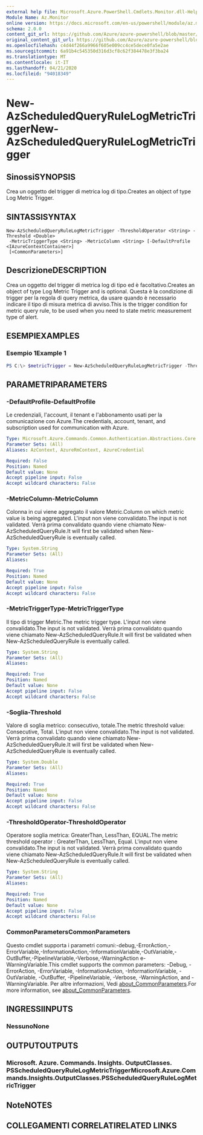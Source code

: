 ```yaml
---
external help file: Microsoft.Azure.PowerShell.Cmdlets.Monitor.dll-Help.xml
Module Name: Az.Monitor
online version: https://docs.microsoft.com/en-us/powershell/module/az.monitor/new-azscheduledqueryrulelogmetrictrigger
schema: 2.0.0
content_git_url: https://github.com/Azure/azure-powershell/blob/master/src/Monitor/Monitor/help/New-AzScheduledQueryRuleLogMetricTrigger.md
original_content_git_url: https://github.com/Azure/azure-powershell/blob/master/src/Monitor/Monitor/help/New-AzScheduledQueryRuleLogMetricTrigger.md
ms.openlocfilehash: c4d44f266a9966f605e009cc4ce5dece0fa5e2ae
ms.sourcegitcommit: 6a91b4c545350d316d3cf8c62f384478e3f3ba24
ms.translationtype: MT
ms.contentlocale: it-IT
ms.lasthandoff: 04/21/2020
ms.locfileid: "94018349"
---
```

# <span data-ttu-id="b43fc-101">New-AzScheduledQueryRuleLogMetricTrigger</span><span class="sxs-lookup"><span data-stu-id="b43fc-101">New-AzScheduledQueryRuleLogMetricTrigger</span></span>

## <span data-ttu-id="b43fc-102">Sinossi</span><span class="sxs-lookup"><span data-stu-id="b43fc-102">SYNOPSIS</span></span>
<span data-ttu-id="b43fc-103">Crea un oggetto del trigger di metrica log di tipo.</span><span class="sxs-lookup"><span data-stu-id="b43fc-103">Creates an object of type Log Metric Trigger.</span></span>

## <span data-ttu-id="b43fc-104">SINTASSI</span><span class="sxs-lookup"><span data-stu-id="b43fc-104">SYNTAX</span></span>

```
New-AzScheduledQueryRuleLogMetricTrigger -ThresholdOperator <String> -Threshold <Double>
 -MetricTriggerType <String> -MetricColumn <String> [-DefaultProfile <IAzureContextContainer>]
 [<CommonParameters>]
```

## <span data-ttu-id="b43fc-105">Descrizione</span><span class="sxs-lookup"><span data-stu-id="b43fc-105">DESCRIPTION</span></span>
<span data-ttu-id="b43fc-106">Crea un oggetto del trigger di metrica log di tipo ed è facoltativo.</span><span class="sxs-lookup"><span data-stu-id="b43fc-106">Creates an object of type Log Metric Trigger and is optional.</span></span>
<span data-ttu-id="b43fc-107">Questa è la condizione di trigger per la regola di query metrica, da usare quando è necessario indicare il tipo di misura metrica di avviso.</span><span class="sxs-lookup"><span data-stu-id="b43fc-107">This is the trigger condition for metric query rule, to be used when you need to state metric measurement type of alert.</span></span>

## <span data-ttu-id="b43fc-108">ESEMPI</span><span class="sxs-lookup"><span data-stu-id="b43fc-108">EXAMPLES</span></span>

### <span data-ttu-id="b43fc-109">Esempio 1</span><span class="sxs-lookup"><span data-stu-id="b43fc-109">Example 1</span></span>
```powershell
PS C:\> $metricTrigger = New-AzScheduledQueryRuleLogMetricTrigger -ThresholdOperator "GreaterThan" -Threshold 5 -MetricTriggerType "Consecutive" -MetricColumn "Computer"
```

## <span data-ttu-id="b43fc-110">PARAMETRI</span><span class="sxs-lookup"><span data-stu-id="b43fc-110">PARAMETERS</span></span>

### <span data-ttu-id="b43fc-111">-DefaultProfile</span><span class="sxs-lookup"><span data-stu-id="b43fc-111">-DefaultProfile</span></span>
<span data-ttu-id="b43fc-112">Le credenziali, l'account, il tenant e l'abbonamento usati per la comunicazione con Azure.</span><span class="sxs-lookup"><span data-stu-id="b43fc-112">The credentials, account, tenant, and subscription used for communication with Azure.</span></span>

```yaml
Type: Microsoft.Azure.Commands.Common.Authentication.Abstractions.Core.IAzureContextContainer
Parameter Sets: (All)
Aliases: AzContext, AzureRmContext, AzureCredential

Required: False
Position: Named
Default value: None
Accept pipeline input: False
Accept wildcard characters: False
```

### <span data-ttu-id="b43fc-113">-MetricColumn</span><span class="sxs-lookup"><span data-stu-id="b43fc-113">-MetricColumn</span></span>
<span data-ttu-id="b43fc-114">Colonna in cui viene aggregato il valore Metric.</span><span class="sxs-lookup"><span data-stu-id="b43fc-114">Column on which metric value is being aggregated.</span></span>
<span data-ttu-id="b43fc-115">L'input non viene convalidato.</span><span class="sxs-lookup"><span data-stu-id="b43fc-115">The input is not validated.</span></span> <span data-ttu-id="b43fc-116">Verrà prima convalidato quando viene chiamato New-AzScheduledQueryRule.</span><span class="sxs-lookup"><span data-stu-id="b43fc-116">It will first be validated when New-AzScheduledQueryRule is eventually called.</span></span>

```yaml
Type: System.String
Parameter Sets: (All)
Aliases:

Required: True
Position: Named
Default value: None
Accept pipeline input: False
Accept wildcard characters: False
```

### <span data-ttu-id="b43fc-117">-MetricTriggerType</span><span class="sxs-lookup"><span data-stu-id="b43fc-117">-MetricTriggerType</span></span>
<span data-ttu-id="b43fc-118">Il tipo di trigger Metric.</span><span class="sxs-lookup"><span data-stu-id="b43fc-118">The metric trigger type.</span></span>
<span data-ttu-id="b43fc-119">L'input non viene convalidato.</span><span class="sxs-lookup"><span data-stu-id="b43fc-119">The input is not validated.</span></span> <span data-ttu-id="b43fc-120">Verrà prima convalidato quando viene chiamato New-AzScheduledQueryRule.</span><span class="sxs-lookup"><span data-stu-id="b43fc-120">It will first be validated when New-AzScheduledQueryRule is eventually called.</span></span>

```yaml
Type: System.String
Parameter Sets: (All)
Aliases:

Required: True
Position: Named
Default value: None
Accept pipeline input: False
Accept wildcard characters: False
```

### <span data-ttu-id="b43fc-121">-Soglia</span><span class="sxs-lookup"><span data-stu-id="b43fc-121">-Threshold</span></span>
<span data-ttu-id="b43fc-122">Valore di soglia metrico: consecutivo, totale.</span><span class="sxs-lookup"><span data-stu-id="b43fc-122">The metric threshold value: Consecutive, Total.</span></span>
<span data-ttu-id="b43fc-123">L'input non viene convalidato.</span><span class="sxs-lookup"><span data-stu-id="b43fc-123">The input is not validated.</span></span> <span data-ttu-id="b43fc-124">Verrà prima convalidato quando viene chiamato New-AzScheduledQueryRule.</span><span class="sxs-lookup"><span data-stu-id="b43fc-124">It will first be validated when New-AzScheduledQueryRule is eventually called.</span></span>

```yaml
Type: System.Double
Parameter Sets: (All)
Aliases:

Required: True
Position: Named
Default value: None
Accept pipeline input: False
Accept wildcard characters: False
```

### <span data-ttu-id="b43fc-125">-ThresholdOperator</span><span class="sxs-lookup"><span data-stu-id="b43fc-125">-ThresholdOperator</span></span>
<span data-ttu-id="b43fc-126">Operatore soglia metrica: GreaterThan, LessThan, EQUAL.</span><span class="sxs-lookup"><span data-stu-id="b43fc-126">The metric threshold operator : GreaterThan, LessThan, Equal.</span></span>
<span data-ttu-id="b43fc-127">L'input non viene convalidato.</span><span class="sxs-lookup"><span data-stu-id="b43fc-127">The input is not validated.</span></span> <span data-ttu-id="b43fc-128">Verrà prima convalidato quando viene chiamato New-AzScheduledQueryRule.</span><span class="sxs-lookup"><span data-stu-id="b43fc-128">It will first be validated when New-AzScheduledQueryRule is eventually called.</span></span>

```yaml
Type: System.String
Parameter Sets: (All)
Aliases:

Required: True
Position: Named
Default value: None
Accept pipeline input: False
Accept wildcard characters: False
```

### <span data-ttu-id="b43fc-129">CommonParameters</span><span class="sxs-lookup"><span data-stu-id="b43fc-129">CommonParameters</span></span>
<span data-ttu-id="b43fc-130">Questo cmdlet supporta i parametri comuni:-debug,-ErrorAction,-ErrorVariable,-InformationAction,-InformationVariable,-OutVariable,-OutBuffer,-PipelineVariable,-Verbose,-WarningAction e-WarningVariable.</span><span class="sxs-lookup"><span data-stu-id="b43fc-130">This cmdlet supports the common parameters: -Debug, -ErrorAction, -ErrorVariable, -InformationAction, -InformationVariable, -OutVariable, -OutBuffer, -PipelineVariable, -Verbose, -WarningAction, and -WarningVariable.</span></span> <span data-ttu-id="b43fc-131">Per altre informazioni, Vedi [about_CommonParameters](http://go.microsoft.com/fwlink/?LinkID=113216).</span><span class="sxs-lookup"><span data-stu-id="b43fc-131">For more information, see [about_CommonParameters](http://go.microsoft.com/fwlink/?LinkID=113216).</span></span>

## <span data-ttu-id="b43fc-132">INGRESSI</span><span class="sxs-lookup"><span data-stu-id="b43fc-132">INPUTS</span></span>

### <span data-ttu-id="b43fc-133">Nessuno</span><span class="sxs-lookup"><span data-stu-id="b43fc-133">None</span></span>

## <span data-ttu-id="b43fc-134">OUTPUT</span><span class="sxs-lookup"><span data-stu-id="b43fc-134">OUTPUTS</span></span>

### <span data-ttu-id="b43fc-135">Microsoft. Azure. Commands. Insights. OutputClasses. PSScheduledQueryRuleLogMetricTrigger</span><span class="sxs-lookup"><span data-stu-id="b43fc-135">Microsoft.Azure.Commands.Insights.OutputClasses.PSScheduledQueryRuleLogMetricTrigger</span></span>

## <span data-ttu-id="b43fc-136">Note</span><span class="sxs-lookup"><span data-stu-id="b43fc-136">NOTES</span></span>

## <span data-ttu-id="b43fc-137">COLLEGAMENTI CORRELATI</span><span class="sxs-lookup"><span data-stu-id="b43fc-137">RELATED LINKS</span></span>
